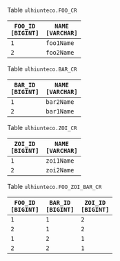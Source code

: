 Table <code>ulhiunteco.FOO_CR</code><table><thead><tr><th><code>FOO_ID [BIGINT]</code></th><th><code>NAME [VARCHAR]</code></th></tr></thead><tbody><tr><td><code>1</code></td><td><code>foo1Name</code></td></tr><tr><td><code>2</code></td><td><code>foo2Name</code></td></tr></tbody></table>
Table <code>ulhiunteco.BAR_CR</code><table><thead><tr><th><code>BAR_ID [BIGINT]</code></th><th><code>NAME [VARCHAR]</code></th></tr></thead><tbody><tr><td><code>1</code></td><td><code>bar2Name</code></td></tr><tr><td><code>2</code></td><td><code>bar1Name</code></td></tr></tbody></table>
Table <code>ulhiunteco.ZOI_CR</code><table><thead><tr><th><code>ZOI_ID [BIGINT]</code></th><th><code>NAME [VARCHAR]</code></th></tr></thead><tbody><tr><td><code>1</code></td><td><code>zoi1Name</code></td></tr><tr><td><code>2</code></td><td><code>zoi2Name</code></td></tr></tbody></table>
Table <code>ulhiunteco.FOO_ZOI_BAR_CR</code><table><thead><tr><th><code>FOO_ID [BIGINT]</code></th><th><code>BAR_ID [BIGINT]</code></th><th><code>ZOI_ID [BIGINT]</code></th></tr></thead><tbody><tr><td><code>1</code></td><td><code>1</code></td><td><code>2</code></td></tr><tr><td><code>2</code></td><td><code>1</code></td><td><code>2</code></td></tr><tr><td><code>1</code></td><td><code>2</code></td><td><code>1</code></td></tr><tr><td><code>2</code></td><td><code>2</code></td><td><code>1</code></td></tr></tbody></table>
